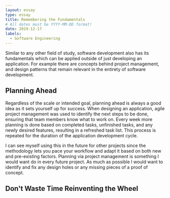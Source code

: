 ```yaml
---
layout: essay
type: essay
title: Remembering the Fundamentals
# All dates must be YYYY-MM-DD format!
date: 2019-12-17
labels:
  - Software Engineering
---
```


Similar to any other field of study, software development also has its fundamentals which can be applied outside of just developing an application. For example there are concepts behind project management, and design patterns that remain relevant in the entirety of software development.  

## Planning Ahead
Regardless of the scale or intended goal, planning ahead is always a good idea as it sets yourself up for success. When designing an application, agile project management was used to identify the next steps to be done, ensuring that team members know what to work on. Every week more planning is done based on completed tasks, unfinished tasks, and any newly desired features, resulting in a refreshed task list. This process is repeated for the duration of the application development cycle.  

I can see myself using this in the future for other projects since the methodology lets you pace your workflow and adapt it based on both new and pre-existing factors. Planning via project management is something I would want do in every future project. As much as possible I would want to identify and fix any design holes or any missing pieces of a proof of concept.

## Don't Waste Time Reinventing the Wheel
